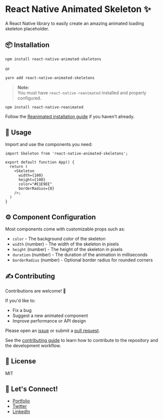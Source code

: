 # React Native Animated Skeleton ✨

A React Native library to easily create an amazing animated loading skeleton placeholder.

## 📦 Installation

```bash
npm install react-native-animated-skeletons
```

or

```bash
yarn add react-native-animated-skeletons
```

> **Note:**  
> You must have `react-native-reanimated` installed and properly configured.

```bash
npm install react-native-reanimated
```

Follow the [Reanimated installation guide](https://docs.swmansion.com/react-native-reanimated/docs/fundamentals/getting-started) if you haven't already.

## 🚀 Usage

Import and use the components you need:

```tsx
import Skeleton from 'react-native-animated-skeletons';

export default function App() {
  return (
    <Skeleton
      width={100}
      height={100}
      color="#E1E9EE"
      borderRadius={8}
    />;
  )
}
```

## ⚙️ Component Configuration

Most components come with customizable props such as:

- `color` - The background color of the skeleton
- `width` (number) - The width of the skeleton in pixels
- `height` (number) - The height of the skeleton in pixels
- `duration` (number) - The duration of the animation in milliseconds
- `borderRadius` (number) - Optional border radius for rounded corners

## ✍️ Contributing

Contributions are welcome! 🚀

If you'd like to:

- Fix a bug
- Suggest a new animated component
- Improve performance or API design

Please open an [issue](https://github.com/blaiti/react-native-animated-skeletons/issues) or submit a [pull request](https://github.com/blaiti/react-native-animated-skeletons/pulls).

See the [contributing guide](CONTRIBUTING.md) to learn how to contribute to the repository and the development workflow.

## 📄 License

MIT

## 💬 Let's Connect!

- [Portfolio](https://www.blaiti.com)
- [Twitter](https://twitter.com/SkanderBlaiti)
- [LinkedIn](https://www.linkedin.com/in/skanderblaiti)

